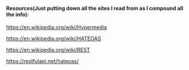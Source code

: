 




#### Resources(Just putting down all the sites I read from as I compound all the info):
https://en.wikipedia.org/wiki/Hypermedia

https://en.wikipedia.org/wiki/HATEOAS

https://en.wikipedia.org/wiki/REST

https://restfulapi.net/hateoas/
